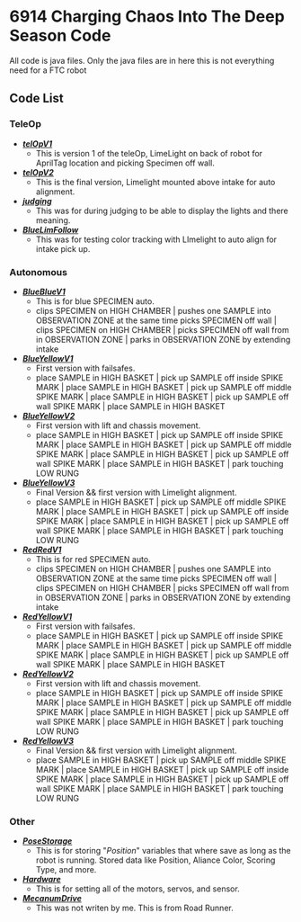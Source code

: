 # 6914 Charging Chaos Into The Deep Season Code
All code is java files. Only the java files are in here this is not everything need for a FTC robot

## Code List

### TeleOp
- ***[telOpV1](TeleOp/telOpV1.java)***
  - This is version 1 of the teleOp, LimeLight on back of robot for AprilTag location and picking Specimen off wall.
- ***[telOpV2](TeleOp/telOpV2.java)***
  - This is the final version, Limelight mounted above intake for auto alignment.
- ***[judging](TeleOp/judging.java)***
  - This was for during judging to be able to display the lights and there meaning.
- ***[BlueLimFollow](TeleOp/BlueLimFollow.java)***
  - This was for testing color tracking with LImelight to auto align for intake pick up.

### Autonomous
- ***[BlueBlueV1](Autonomous/BlueBlueV1.java)***
  - This is for blue SPECIMEN auto.
  - clips SPECIMEN on HIGH CHAMBER | pushes one SAMPLE into OBSERVATION ZONE at the same time picks SPECIMEN off wall | clips SPECIMEN on HIGH CHAMBER | picks SPECIMEN off wall from in OBSERVATION ZONE | parks in OBSERVATION ZONE by extending intake
- ***[BlueYellowV1](Autonomous/BlueYellowV1.java)***
  - First version with failsafes.
  - place SAMPLE in HIGH BASKET | pick up SAMPLE off inside SPIKE MARK | place SAMPLE in HIGH BASKET | pick up SAMPLE off middle SPIKE MARK | place SAMPLE in HIGH BASKET | pick up SAMPLE off wall SPIKE MARK | place SAMPLE in HIGH BASKET
- ***[BlueYellowV2](Autonomous/BlueYellowV2.java)***
  - First version with lift and chassis movement.
  - place SAMPLE in HIGH BASKET | pick up SAMPLE off inside SPIKE MARK | place SAMPLE in HIGH BASKET | pick up SAMPLE off middle SPIKE MARK | place SAMPLE in HIGH BASKET | pick up SAMPLE off wall SPIKE MARK | place SAMPLE in HIGH BASKET | park touching LOW RUNG
- ***[BlueYellowV3](Autonomous/BlueYellowV3.java)***
  - Final Version && first version with Limelight alignment.
  - place SAMPLE in HIGH BASKET | pick up SAMPLE off middle SPIKE MARK | place SAMPLE in HIGH BASKET | pick up SAMPLE off inside SPIKE MARK | place SAMPLE in HIGH BASKET | pick up SAMPLE off wall SPIKE MARK | place SAMPLE in HIGH BASKET | park touching LOW RUNG
- ***[RedRedV1](Autonomous/RedRedV1.java)***
  - This is for red SPECIMEN auto.
  - clips SPECIMEN on HIGH CHAMBER | pushes one SAMPLE into OBSERVATION ZONE at the same time picks SPECIMEN off wall | clips SPECIMEN on HIGH CHAMBER | picks SPECIMEN off wall from in OBSERVATION ZONE | parks in OBSERVATION ZONE by extending intake
- ***[RedYellowV1](Autonomous/RedYellowV1.java)***
  - First version with failsafes.
  - place SAMPLE in HIGH BASKET | pick up SAMPLE off inside SPIKE MARK | place SAMPLE in HIGH BASKET | pick up SAMPLE off middle SPIKE MARK | place SAMPLE in HIGH BASKET | pick up SAMPLE off wall SPIKE MARK | place SAMPLE in HIGH BASKET
- ***[RedYellowV2](Autonomous/RedYellowV2.java)***
  - First version with lift and chassis movement.
  - place SAMPLE in HIGH BASKET | pick up SAMPLE off inside SPIKE MARK | place SAMPLE in HIGH BASKET | pick up SAMPLE off middle SPIKE MARK | place SAMPLE in HIGH BASKET | pick up SAMPLE off wall SPIKE MARK | place SAMPLE in HIGH BASKET | park touching LOW RUNG
- ***[RedYellowV3](Autonomous/RedYellowV3.java)***
  - Final Version && first version with Limelight alignment.
  - place SAMPLE in HIGH BASKET | pick up SAMPLE off middle SPIKE MARK | place SAMPLE in HIGH BASKET | pick up SAMPLE off inside SPIKE MARK | place SAMPLE in HIGH BASKET | pick up SAMPLE off wall SPIKE MARK | place SAMPLE in HIGH BASKET | park touching LOW RUNG

### Other
- ***[PoseStorage](Other/PoseStorage.java)***
  - This is for storing "*Position*" variables that where save as long as the robot is running. Stored data like Position, Aliance Color, Scoring Type, and more.
- ***[Hardware](Other/Hardware.java)***
  - This is for setting all of the motors, servos, and sensor.
- ***[MecanumDrive](Other/MecanumDrive.java)***
  - This was not writen by me. This is from Road Runner.
